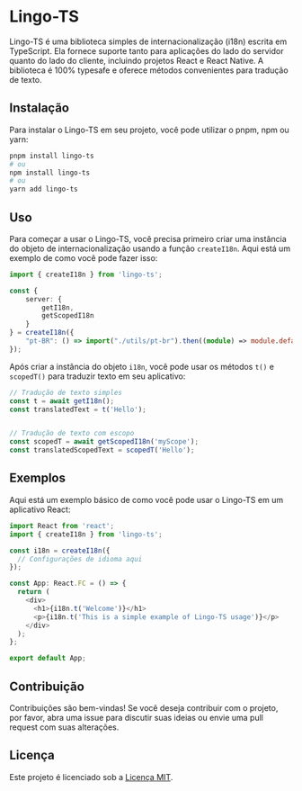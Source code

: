 # Lingo-TS

Lingo-TS é uma biblioteca simples de internacionalização (i18n) escrita em TypeScript. Ela fornece suporte tanto para aplicações do lado do servidor quanto do lado do cliente, incluindo projetos React e React Native. A biblioteca é 100% typesafe e oferece métodos convenientes para tradução de texto.

## Instalação

Para instalar o Lingo-TS em seu projeto, você pode utilizar o pnpm, npm ou yarn:

```bash
pnpm install lingo-ts
# ou
npm install lingo-ts
# ou
yarn add lingo-ts
```

## Uso

Para começar a usar o Lingo-TS, você precisa primeiro criar uma instância do objeto de internacionalização usando a função `createI18n`. Aqui está um exemplo de como você pode fazer isso:

```typescript
import { createI18n } from 'lingo-ts';

const {
    server: {
        getI18n,
        getScopedI18n
    }
} = createI18n({
	"pt-BR": () => import("./utils/pt-br").then((module) => module.default),
});
```

Após criar a instância do objeto `i18n`, você pode usar os métodos `t()` e `scopedT()` para traduzir texto em seu aplicativo:

```typescript
// Tradução de texto simples
const t = await getI18n();
const translatedText = t('Hello');


// Tradução de texto com escopo
const scopedT = await getScopedI18n('myScope');
const translatedScopedText = scopedT('Hello');
```

## Exemplos

Aqui está um exemplo básico de como você pode usar o Lingo-TS em um aplicativo React:

```typescript
import React from 'react';
import { createI18n } from 'lingo-ts';

const i18n = createI18n({
  // Configurações de idioma aqui
});

const App: React.FC = () => {
  return (
    <div>
      <h1>{i18n.t('Welcome')}</h1>
      <p>{i18n.t('This is a simple example of Lingo-TS usage')}</p>
    </div>
  );
};

export default App;
```

## Contribuição

Contribuições são bem-vindas! Se você deseja contribuir com o projeto, por favor, abra uma issue para discutir suas ideias ou envie uma pull request com suas alterações.

## Licença

Este projeto é licenciado sob a [Licença MIT](LICENSE).
